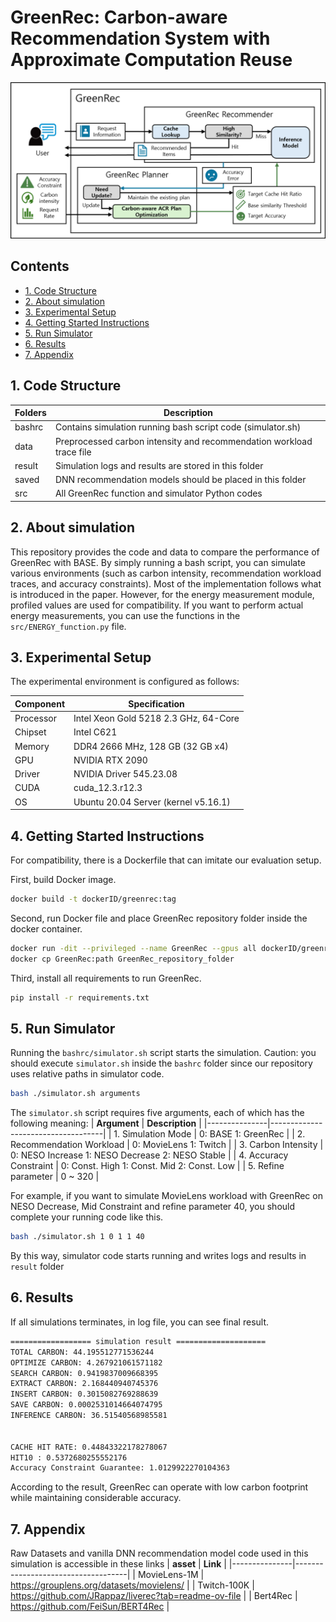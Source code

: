 # GreenRec: Carbon-aware Recommendation System with Approximate Computation Reuse

![Design overview of GreenRec](GreenRec.png)


## Contents
- [1. Code Structure](#1-code-structure)
- [2. About simulation](#2-about-simulation)
- [3. Experimental Setup](#3-Experimental-setup)
- [4. Getting Started Instructions](#4-getting-started-instructions)
- [5. Run Simulator](#5-run-simulator)
- [6. Results](#6-results)
- [7. Appendix](#7-appendix)

## 1. Code Structure
| **Folders** | **Description**                  |
|---------------|------------------------------------|
| bashrc     | Contains simulation running bash script code (simulator.sh) |
| data       | Preprocessed carbon intensity and recommendation workload trace file |
| result        | Simulation logs and results are stored in this folder |
| saved            | DNN recommendation models should be placed in this folder |
| src            | All GreenRec function and simulator Python codes |

## 2. About simulation
This repository provides the code and data to compare the performance of GreenRec with BASE. By simply running a bash script, you can simulate various environments (such as carbon intensity, recommendation workload traces, and accuracy constraints). Most of the implementation follows what is introduced in the paper. However, for the energy measurement module, profiled values are used for compatibility. If you want to perform actual energy measurements, you can use the functions in the `src/ENERGY_function.py` file.

## 3. Experimental Setup
The experimental environment is configured as follows:

| **Component** | **Specification**                  |
|---------------|------------------------------------|
| Processor     | Intel Xeon Gold 5218 2.3 GHz, 64-Core |
| Chipset       | Intel C621                         |
| Memory        | DDR4 2666 MHz, 128 GB (32 GB x4)  |
| GPU            | NVIDIA RTX 2090 |
| Driver            | NVIDIA Driver 545.23.08 |
| CUDA            | cuda_12.3.r12.3 |
| OS            | Ubuntu 20.04 Server (kernel v5.16.1)|

## 4. Getting Started Instructions
For compatibility, there is a Dockerfile that can imitate our evaluation setup.

First, build Docker image.
```bash
docker build -t dockerID/greenrec:tag
```

Second, run Docker file and place GreenRec repository folder inside the docker container.
```bash
docker run -dit --privileged --name GreenRec --gpus all dockerID/greenrec:tag
docker cp GreenRec:path GreenRec_repository_folder
```

Third, install all requirements to run GreenRec.
```bash
pip install -r requirements.txt
```

## 5. Run Simulator
Running the `bashrc/simulator.sh` script starts the simulation.
Caution: you should execute `simulator.sh` inside the `bashrc` folder since our repository uses relative paths in simulator code.
```bash
bash ./simulator.sh arguments
```

The `simulator.sh` script requires five arguments, each of which has the following meaning:
| **Argument** | **Description**                  |
|---------------|------------------------------------|
| 1. Simulation Mode     | 0: BASE 1: GreenRec |
| 2. Recommendation Workload       | 0: MovieLens 1: Twitch |
| 3. Carbon Intensity    | 0: NESO Increase 1: NESO Decrease 2: NESO Stable |
| 4. Accuracy Constraint    | 0: Const. High 1: Const. Mid 2: Const. Low |
| 5. Refine parameter    | 0 ~ 320 |

For example, if you want to simulate MovieLens workload with GreenRec on NESO Decrease, Mid Constraint and refine parameter 40, you should complete your running code like this.
```bash
bash ./simulator.sh 1 0 1 1 40
```

By this way, simulator code starts running and writes logs and results in `result` folder

## 6. Results
If all simulations terminates, in log file, you can see final result.

```bash
================== simulation result ====================
TOTAL CARBON: 44.195512771536244
OPTIMIZE CARBON: 4.267921061571182
SEARCH CARBON: 0.9419837009668395
EXTRACT CARBON: 2.168440940745376
INSERT CARBON: 0.3015082769288639
SAVE CARBON: 0.0002531014664074795
INFERENCE CARBON: 36.51540568985581


CACHE HIT RATE: 0.44843322178278067
HIT10 : 0.5372680255552176
Accuracy Constraint Guarantee: 1.0129922270104363
```
According to the result, GreenRec can operate with low carbon footprint while maintaining considerable accuracy.


## 7. Appendix
Raw Datasets and vanilla DNN recommendation model code used in this simulation is accessible in these links
| **asset** | **Link**                  |
|---------------|------------------------------------|
| MovieLens-1M     | https://grouplens.org/datasets/movielens/ |
| Twitch-100K  | https://github.com/JRappaz/liverec?tab=readme-ov-file |
| Bert4Rec  | https://github.com/FeiSun/BERT4Rec |
